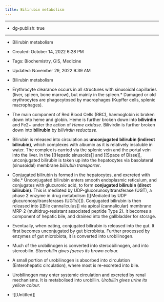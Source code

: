 ```yaml
---
title: Bilirubin metabolism
---
```


- --

- dg-publish: true

- --

- Bilirubin metabolism

- Created: October 14, 2022 6:28 PM

- Tags: Biochemistry, GIS, Medicine

- Updated: November 29, 2022 9:39 AM

- Bilirubin metabolism

- Erythrocyte clearance occurs in all structures with sinusoidal capillaries (liver, spleen, bone marrow), but mainly in the spleen.* Damaged or old erythrocytes are phagocytosed by macrophages (Kupffer cells, splenic macrophages).

- The main component of Red Blood Cells (RBC), haemoglobin is broken down into heme and globin. Heme is further broken down into **bilivirdin** and Fe2+ under the action of *Heme oxidase*. Bilivirdin is further broken down into **bilirubin** by *bilivirdin reductase*.

- Bilirubin is released into circulation as **unconjugated bilirubin (indirect bilirubin)**, which complexes with albumin as it is relatively insoluble in water. The complex is carried via the splenic vein and the portal vein into the liver. In the [[Hepatic sinusoids]] and [[Space of Disse]], unconjugated bilirubin is taken up into the hepatocytes via basolateral (sinusoidal) membrane *bilirubin transporter*.

- Conjugated bilirubin is formed in the hepatocytes, and excreted with bile.* Unconjugated bilirubin enters smooth endoplasmic reticulum, and conjugates with glucuronic acid, to form **conjugated bilirubin (direct bilirubin)**. This is mediated by UDP-glucorunosyltransferase (UGT), a phase 2 enzyme in drug metabolism ([[Mediated by UDP glucuronosyltransferases (UGTs)]]). Conjugated bilirubin is then released into [[Bile cannaliculus]] via apical (cannalicular) membrane MRP-2 (multidrug-resistant associated peptide Type 2). It becomes a component of hepatic bile, and drained into the gallbladder for storage.

- Eventually, when eating, conjugated bilirubin is released into the gut. It first becomes unconjugated by gut bicrobiota. Further processed by enzymes of gut microbiota, it is converted into urobilinogen.

- Much of the urobilinogen is converted into stercobilinogen, and into stercobilin. *Stercobilin gives faeces its brown colour.*

- A small portion of urobilinogen is absorbed into circulation (Enterohepatic circulation), where most is re-excreted into bile.

- Urobilinogen may enter systemic circulation and excreted by renal mechanisms. It is metabolised into urobillin. *Urobillin gives urine its yellow colour.*

- ![[Untitled]]
